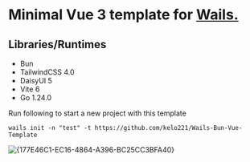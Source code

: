 # Minimal Vue 3 template for [Wails.](https://wails.io/)
## Libraries/Runtimes
* Bun
* TailwindCSS 4.0
* DaisyUI 5
* Vite 6
* Go 1.24.0

Run following to start a new project with this template
```CMD
wails init -n "test" -t https://github.com/kelo221/Wails-Bun-Vue-Template
```

![{177E46C1-EC16-4864-A396-BC25CC3BFA40}](https://github.com/user-attachments/assets/6cce5c1a-9383-48de-819e-e07f05dc5227)
